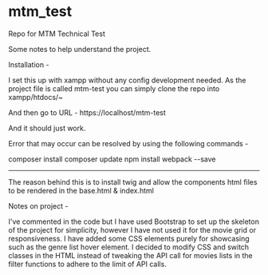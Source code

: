 # mtm_test
Repo for MTM Technical Test


Some notes to help understand the project. 


Installation - 

I set this up with xampp without any config development needed. As the project file is called mtm-test you can simply clone the repo into xampp/htdocs/~

And then go to URL - https://localhost/mtm-test

And it should just work. 

Error that may occur can be resolved by using the following commands - 

composer install 
composer update
npm install webpack --save 

---

The reason behind this is to install twig and allow the components html files to be rendered in the base.html & index.html


Notes on project - 

I've commented in the code but I have used Bootstrap to set up the skeleton of the project for simplicity, however I have not used it for the movie grid or responsiveness. 
I have added some CSS elements purely for showcasing such as the genre list hover element. 
I decided to modify CSS and switch classes in the HTML instead of tweaking the API call for movies lists in the filter functions to adhere to the limit of API calls. 
